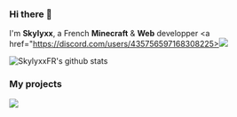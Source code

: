 ### Hi there 👋

I'm **Skylyxx**, a French **Minecraft** & **Web** developper <a href="https://discord.com/users/435756597168308225><img src="http://img.shields.io/badge/Discord-%40Skylyxx%238816-7289DA"></a>

![SkylyxxFR's github stats](https://github-readme-stats.vercel.app/api?username=Skylyxx)

### My projects

<a href="https://github.com/Skylyxx/skdynmap"><img src="https://github-readme-stats.vercel.app/api/pin/?username=Skylyxx&repo=skdynmap" /></a>
